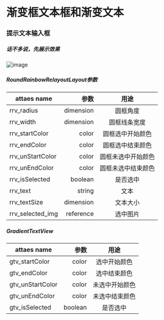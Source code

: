 # 渐变框文本框和渐变文本
### 提示文本输入框
##### 话不多说，先展示效果
![image](https://github.com/fengjian2015/gradient/tree/master/gradient/gifhome_626x1280_5s.gif)

##### RoundRainbowRelayoutLayout参数
| attaes name        | 参数   |  用途  |
| --------   | -----:  | :----:  |
| rrv_radius      | dimension |   圆框角度     |
| rrv_width        |   dimension   |  圆框线条宽度  |
| rrv_startColor        |    color    |  圆框选中开始颜色  |
| rrv_endColor        |    color    |  圆框选中结束颜色  |
| rrv_unStartColor        |    color    |  圆框未选中开始颜色 |
| rrv_unEndColor        |    color    |  圆框未选中结束颜色  |
| rrv_isSelected        |    boolean    |  是否选中  |
| rrv_text        |    string    |  文本  |
| rrv_textSize        |    dimension    |  文本大小 |
| rrv_selected_img        |    reference    |  选中图片  |

##### GradientTextView
| attaes name        | 参数   |  用途  |
| --------   | -----:  | :----:  |
| gtv_startColor      | color |   选中开始颜色     |
| gtv_endColor        |   color   |  选中结束颜色  |
| gtv_unStartColor        |    color    |  未选中开始颜色  |
| gtv_unEndColor        |    color    |  未选中结束颜色  |
| gtv_isSelected        |    boolean    |  是否选中  |

